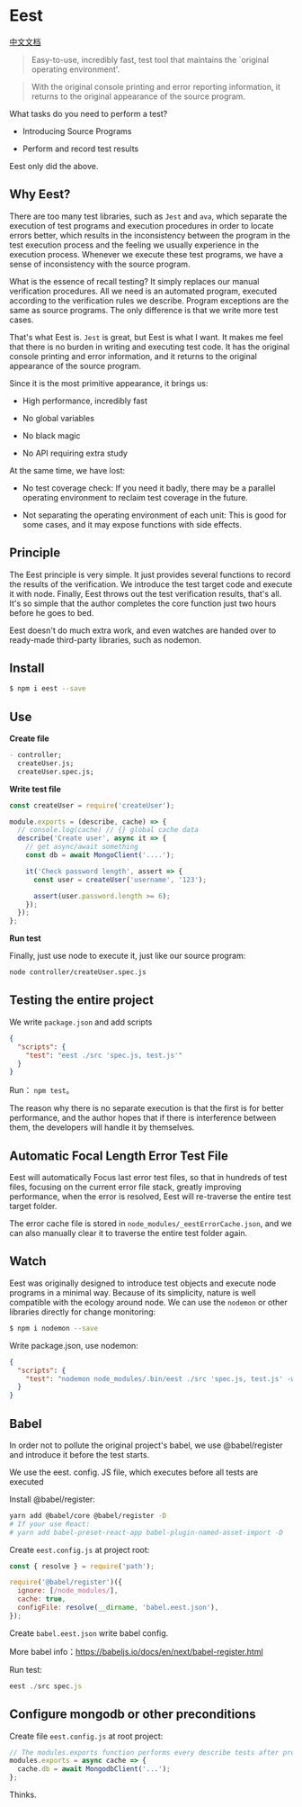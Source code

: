 # Eest

[中文文档](./README-CN.md)

> Easy-to-use, incredibly fast, test tool that maintains the `original operating environment'.

> With the original console printing and error reporting information, it returns to the original appearance of the source program.

What tasks do you need to perform a test?

- Introducing Source Programs

- Perform and record test results

Eest only did the above.

## Why Eest?

There are too many test libraries, such as `Jest` and `ava`, which separate the execution of test programs and execution procedures in order to locate errors better, which results in the inconsistency between the program in the test execution process and the feeling we usually experience in the execution process. Whenever we execute these test programs, we have a sense of inconsistency with the source program.

What is the essence of recall testing? It simply replaces our manual verification procedures. All we need is an automated program, executed according to the verification rules we describe. Program exceptions are the same as source programs. The only difference is that we write more test cases.

That's what Eest is. `Jest` is great, but Eest is what I want. It makes me feel that there is no burden in writing and executing test code. It has the original console printing and error information, and it returns to the original appearance of the source program.

Since it is the most primitive appearance, it brings us:

- High performance, incredibly fast

- No global variables

- No black magic

- No API requiring extra study

At the same time, we have lost:

- No test coverage check: If you need it badly, there may be a parallel operating environment to reclaim test coverage in the future.

- Not separating the operating environment of each unit: This is good for some cases, and it may expose functions with side effects.

## Principle

The Eest principle is very simple. It just provides several functions to record the results of the verification. We introduce the test target code and execute it with node. Finally, Eest throws out the test verification results, that's all. It's so simple that the author completes the core function just two hours before he goes to bed.

Eest doesn't do much extra work, and even watches are handed over to ready-made third-party libraries, such as nodemon.

## Install

```sh
$ npm i eest --save
```

## Use

**Create file**

```md
- controller;
  createUser.js;
  createUser.spec.js;
```

**Write test file**

```js
const createUser = require('createUser');

module.exports = (describe, cache) => {
  // console.log(cache) // {} global cache data
  describe('Create user', async it => {
    // get async/await something
    const db = await MongoClient('....');

    it('Check password length', assert => {
      const user = createUser('username', '123');

      assert(user.password.length >= 6);
    });
  });
};
```

**Run test**

Finally, just use node to execute it, just like our source program:

```sh
node controller/createUser.spec.js
```

## Testing the entire project

We write `package.json` and add scripts

```json
{
  "scripts": {
    "test": "eest ./src 'spec.js, test.js'"
  }
}
```

Run： `npm test`。

The reason why there is no separate execution is that the first is for better performance, and the author hopes that if there is interference between them, the developers will handle it by themselves.

## Automatic Focal Length Error Test File

Eest will automatically Focus last error test files, so that in hundreds of test files, focusing on the current error file stack, greatly improving performance, when the error is resolved, Eest will re-traverse the entire test target folder.

The error cache file is stored in `node_modules/_eestErrorCache.json`, and we can also manually clear it to traverse the entire test folder again.

## Watch

Eest was originally designed to introduce test objects and execute node programs in a minimal way. Because of its simplicity, nature is well compatible with the ecology around node. We can use the `nodemon` or other libraries directly for change monitoring:

```sh
$ npm i nodemon --save
```

Write package.json, use nodemon:

```json
{
  "scripts": {
    "test": "nodemon node_modules/.bin/eest ./src 'spec.js, test.js' -watch"
  }
}
```

## Babel

In order not to pollute the original project's babel, we use @babel/register and introduce it before the test starts.

We use the eest. config. JS file, which executes before all tests are executed

Install @babel/register:

```sh
yarn add @babel/core @babel/register -D
# If your use React:
# yarn add babel-preset-react-app babel-plugin-named-asset-import -D
```

Create `eest.config.js` at project root:

```js
const { resolve } = require('path');

require('@babel/register')({
  ignore: [/node_modules/],
  cache: true,
  configFile: resolve(__dirname, 'babel.eest.json'),
});
```

Create `babel.eest.json` write babel config.

More babel info：https://babeljs.io/docs/en/next/babel-register.html

Run test:

```js
eest ./src spec.js
```

## Configure mongodb or other preconditions

Create file `eest.config.js` at root project:

```js
// The modules.exports function performs every describe tests after promise
modules.exports = async cache => {
  cache.db = await MongodbClient('...');
};
```

Thinks.
